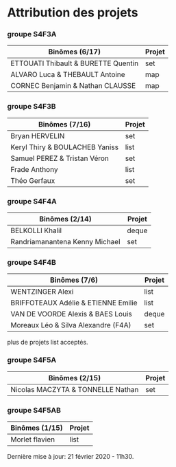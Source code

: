 # Attribution des projets

### groupe S4F3A

| Binômes (6/17)| Projet
|---|---
| ETTOUATI Thibault & BURETTE Quentin | set
| ALVARO Luca & THEBAULT Antoine | map
| CORNEC Benjamin & Nathan CLAUSSE | map

### groupe S4F3B

| Binômes (7/16) | Projet
|---|---
| Bryan HERVELIN | set
| Keryl Thiry & BOULACHEB Yaniss | list
| Samuel PEREZ & Tristan Véron | set
| Frade Anthony | list
| Théo Gerfaux | set

### groupe S4F4A

| Binômes (2/14) | Projet
|---|---
| BELKOLLI Khalil | deque
| Randriamanantena Kenny Michael | set

### groupe S4F4B

| Binômes (7/6) | Projet
|---|---
| WENTZINGER Alexi | list
| BRIFFOTEAUX Adélie & ETIENNE Emilie | list
| VAN DE VOORDE Alexis & BAES Louis | deque
| Moreaux Léo & Silva Alexandre (F4A) | set

plus de projets list acceptés.

### groupe S4F5A

| Binômes (2/15) | Projet
|---|---
| Nicolas MACZYTA & TONNELLE Nathan | set

### groupe S4F5AB

| Binômes (1/15) | Projet
|---|---
| Morlet flavien | list

Dernière mise à jour: 21 février 2020 - 11h30.
